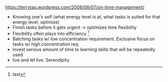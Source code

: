 https://terrytao.wordpress.com/2008/08/07/on-time-management/

- Knowing one's self (what energy level is at, what tasks is suited for that energy level, optimize)
- Finish tasks before it gets urgent -> optimizes time flexibility
- Flexibility often plays into efficiency [^1]
- Batching tasks w/ low concentration requirement. Exclusive focus on tasks w/ high concentration req.
- Invest serious amount of time to learning skills that will be repeatedly used 
- live and let live. Serendipity

[^1]: test
